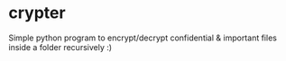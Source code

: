# crypter
Simple python program to encrypt/decrypt confidential &amp; important files inside a folder recursively :)
